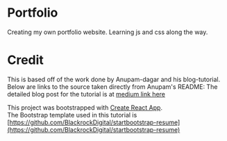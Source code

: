# Portfolio

Creating my own portfolio website. Learning js and css along the way.

# Credit

This is based off of the work done by Anupam-dagar and his blog-tutorial.
Below are links to the source taken directly from Anupam's README:
The detailed blog post for the tutorial is at [medium link here](https://levelup.gitconnected.com/create-a-portfolio-using-react-and-github-student-developer-pack-955379207855)

This project was bootstrapped with [Create React App](https://github.com/facebook/create-react-app).  
The Bootstrap template used in this tutorial is [https://github.com/BlackrockDigital/startbootstrap-resume](https://github.com/BlackrockDigital/startbootstrap-resume)
